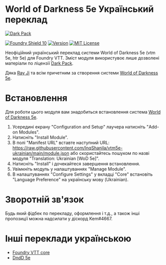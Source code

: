 # World of Darkness 5e Український переклад
[![Dark Pack]][Dark Pack URL]

[![Foundry Shield 10]][Foundry URL]
[![Version]][Version URL]
[![MIT License]][MIT URL]

Неофіційний український переклад системи World of Darkness 5e (vtm 5e, htr 5e) для Foundry VTT. Зміст модуля використувоє лише дозволені матеріали по ліцензії [Dark Pack][Dark Pack URL].

Дяка [Ray Ji] та всім причетним за створення системи [World of Darkness 5e][World of Darkness 5e git].


# Встановлення
Для роботи цього модуля вам знадобиться встановлення система [World of Darkness 5e][World of Darkness 5e foundry].

1.  Усередині екрану "Configuration and Setup" лаучера натисніть "Add-on Modules".
2.  Натисніть "Install Module".
3.  В полі "Manifest URL" вставте наступний URL: https://raw.githubusercontent.com/InqShanila/vtm5e-ukrainian/main/module.json або скористайтесь пошуком по назві модуля "Translation: Ukrainian [WoD 5e]".
4.  Натисніть "Install" і дочекайтеся завершення встановлення.
5.  Увімкніть модуль у налаштуваннях "Manage Module".
6.  В налаштуваннях "Configure Settings" у вкладці "Core" встановіть "Language Preference" на українську мову (Ukrainian).


# Зворотній зв'язок
Будь який фідбек по перекладу, оформлення і т.д., а також інші пропозиції можна надсилати у діскорд Kem#4667.


# Інші переклади українською
- [Foundry VTT core][Foundry VTT core ua]
- [DndD 5e][Dnd 5e ua]

[Foundry Shield 10]: https://img.shields.io/badge/Foundry-10-informational?style=flat-square
[Foundry URL]: https://foundryvtt.com

[Version]: https://img.shields.io/badge/Version-1.0.0-orange?style=flat-square
[Version URL]: https://foundryvtt.com

[Dark Pack]: https://s3-eu-north-1.amazonaws.com/pdx-campaign-wp-data/uploads/sites/10/2021/10/05102936/darkpack_logo2-300x300.png
[Dark Pack URL]: https://www.worldofdarkness.com/dark-pack

[MIT License]: https://img.shields.io/badge/License-MIT-green?style=flat-square
[MIT URL]: https://github.com/InqShanila/vtm5e-ukrainian/blob/main/LICENSE.md

[Ray Ji]: https://github.com/Rayji96
[GMonlineua]: https://github.com/GMonlineua

[World of Darkness 5e git]: https://github.com/Rayji96/foundry-V5
[World of Darkness 5e foundry]: https://foundryvtt.com/packages/vtm5e

[Foundry VTT core ua]: https://github.com/roleplaysolovinoiu/Foundryvtt-ua
[Dnd 5e ua]: https://github.com/GMonlineua/Foundry-ua-dnd5e
